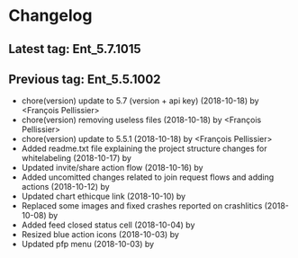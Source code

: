 # Changelog
## Latest tag: Ent_5.7.1015
## Previous tag: Ent_5.5.1002
* chore(version) update to 5.7 (version + api key) (2018-10-18) by <François Pellissier>
* chore(version) removing useless files (2018-10-18) by <François Pellissier>
* chore(version) update to 5.5.1 (2018-10-18) by <François Pellissier>
* Added readme.txt file explaining the project structure changes for whitelabeling (2018-10-17) by <Lazar Sidor>
* Updated invite/share action flow (2018-10-16) by <Lazar Sidor>
* Added uncomitted changes related to join request flows and adding actions (2018-10-12) by <Lazar Sidor>
* Updated chart ethicque link (2018-10-10) by <Lazar Sidor>
* Replaced some images and fixed crashes reported on crashlitics (2018-10-08) by <Lazar Sidor>
* Added feed closed status cell (2018-10-04) by <Lazar Sidor>
* Resized blue action icons (2018-10-03) by <Lazar Sidor>
* Updated pfp menu (2018-10-03) by <Lazar Sidor>
